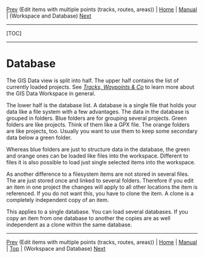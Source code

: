 [Prev](DocGisItemsEditMultiple) (Edit items with multiple points (tracks, routes, areas)) | [Home](Home) | [Manual](DocMain) | (Workspace and Database) [Next](DocGisDatabaseWorkspaceDatabase)
- - -
[TOC]
- - -

# Database

The GIS Data view is split into half. The upper half contains the list of currently loaded projects. See [_Tracks, Waypoints & Co_](DocGisItems) to learn more about the GIS Data Workspace in general.

The lower half is the database list. A database is a single file that holds your data like a file system with a few advantages. The data in the database is grouped in folders. Blue folders are for grouping several projects. Green folders are like projects. Think of them like a GPX file. The orange folders are like projects, too. Usually you want to use them to keep some secondary data below a green folder.

Whereas blue folders are just to structure data in the database, the green and orange ones can be loaded like files into the workspace. Different to files it is also possible to load just single selected items into the workspace.

As another difference to a filesystem items are not stored in several files. The are just stored once and linked to several folders. Therefore if you edit an item in one project the changes will apply to all other locations the item is referenced. If you do not want this, you have to clone the item. A clone is a completely independent copy of an item.

This applies to a single database. You can load several databases. If you copy an item from one database to another the copies are as well independent as a clone within the same database.

- - -
[Prev](DocGisItemsEditMultiple) (Edit items with multiple points (tracks, routes, areas)) | [Home](Home) | [Manual](DocMain) | [Top](#) | (Workspace and Database) [Next](DocGisDatabaseWorkspaceDatabase)
